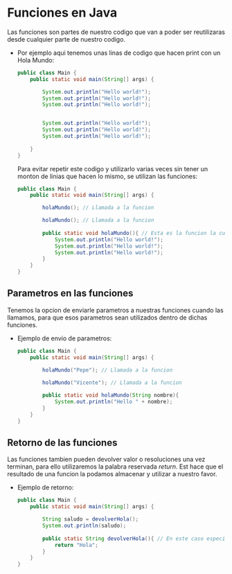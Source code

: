 # Funciones en Java

Las funciones son partes de nuestro codigo que van a poder ser reutilizaras desde cualquier parte de nuestro codigo. 

- Por ejemplo aqui tenemos unas linas de codigo que hacen print con un Hola Mundo: 

    ```java
    public class Main {
        public static void main(String[] args) {

            System.out.println("Hello world!");
            System.out.println("Hello world!");
            System.out.println("Hello world!");


            System.out.println("Hello world!");
            System.out.println("Hello world!");
            System.out.println("Hello world!"); 
            
        }
    }
    ```

    Para evitar repetir este codigo y utilizarlo varias veces sin tener un monton de linias que hacen lo mismo, se utilizan las funciones: 

    ```java
    public class Main {
        public static void main(String[] args) {

            holaMundo(); // Llamada a la funcion

            holaMundo(); // Llamada a la funcion
            
            public static void holaMundo(){ // Esta es la funcion la cual hace en este caso los prints.
                System.out.println("Hello world!");
                System.out.println("Hello world!");
                System.out.println("Hello world!");
            } 
        }
    }
    ```
## Parametros en las funciones

Tenemos la opcion de enviarle parametros a nuestras funciones cuando las llamamos, para que esos parametros sean utilizados dentro de dichas funciones.

- Ejemplo de envio de parametros:
  
    ```java
    public class Main {
        public static void main(String[] args) {

            holaMundo("Pepe"); // Llamada a la funcion

            holaMundo("Vicente"); // Llamada a la funcion
            
            public static void holaMundo(String nombre){ 
                System.out.println("Hello " + nombre);
            } 
        }
    }
    ```

## Retorno de las funciones

Las funciones tambien pueden devolver valor o resoluciones una vez terminan, para ello utilizaremos la palabra reservada *return*. Est hace que el resultado de una funcion la podamos almacenar y utilizar a nuestro favor.

- Ejemplo de retorno:
  
    ```java
    public class Main {
        public static void main(String[] args) {

            String saludo = devolverHola();
            System.out.println(saludo);
            
            public static String devolverHola(){ // En este caso especificamos en la funcion el retorno que va a tener, en lugar de un Void.
                return "Hola";
            } 
        }
    }
    ```

    